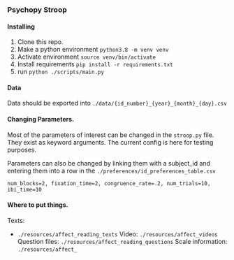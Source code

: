 ### Psychopy Stroop

#### Installing

1. Clone this repo.
2. Make a python environment `python3.8 -m venv venv`
3. Activate environment `source venv/bin/activate`
4. Install requirements `pip install -r requirements.txt`
5. run `python ./scripts/main.py`

#### Data

Data should be exported into `./data/{id_number}_{year}_{month}_{day}.csv`

#### Changing Parameters.

Most of the parameters of interest can be changed in the `stroop.py` file. They exist as keyword arguments. The current config is here for testing purposes.

Parameters can also be changed by linking them with a subject_id and entering them into a row in the `./preferences/id_preferences_table.csv`

```
num_blocks=2, fixation_time=2, congruence_rate=.2, num_trials=10, ibi_time=10
```

#### Where to put things.

Texts:
  - `./resources/affect_reading_texts`
Video:
    `./resources/affect_videos`
Question files:
    `./resources/affect_reading_questions`
Scale information:
    `./resources/affect_`

